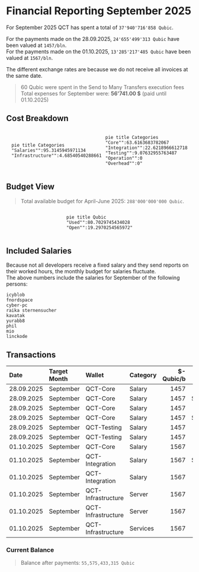 # Financial Reporting September 2025
For September 2025 QCT has spent a total of `37'940'716'858 Qubic`.

For the payments made on the 28.09.2025, `24'655'499'313 Qubic` have been valued at `1457/bln`.<br>
For the payments made on the 01.10.2025, `13'285'217'485 Qubic` have been valued at `1567/bln`.<br>

The different exchange rates are because we do not receive all invoices at the same date.

> 60 Qubic were spent in the Send to Many Transfers execution fees
> Total expenses for September were: **56'741.00 $** (paid until 01.10.2025)

## Cost Breakdown

<div style="display: flex; justify-content: center; align-items: center; gap: 10px;flex-wrap:wrap;">
<div>

 ```mermaid
pie title Categories
"Salaries"":95.3145945971134
"Infrastructure"":4.68540540288661
```

</div>
 <div>

 ```mermaid
pie title Categories
"Core"":63.6163683782067
"Integration"":22.6218966612718
"Testing"":9.07632955763487
"Operation"":0
"Overhead"":0"
```

 </div>
</div>

## Budget View
> Total available budget for April-June 2025: `288'000'000'000 Qubic`.

<div style="display: flex; justify-content: center; align-items: center; gap: 10px;flex-wrap:wrap;">
<div>

```mermaid
pie title Qubic
"Used"":80.7029745434028
"Open"":19.2970254565972"
```

 </div>
</div>


## Included Salaries
Because not all developers receive a fixed salary and they send reports on their worked hours, the monthly budget for salaries fluctuate.<br>
The above numbers include the salaries for September of the following persons:

```
icyblob
fnordspace
cyber-pc
raika sternensucher
kavatak
yurabb8
phil
mio
linckode
```

## Transactions


| Date       | Target Month | Wallet             | Category | $-Qubic/b |   Amount $ |  Amount Qubic | TX Link                                                                                            |
| :--------- | :----------- | :----------------- | :------- | --------: | ---------: | ------------: | :------------------------------------------------------------------------------------------------- |
| 28.09.2025 | September    | QCT-Core           | Salary   |      1457 |  $3'000.00 | 2'059'025'395 | https://explorer.qubic.org/network/tx/mfnrjxyafbolhcvfexocdgtccxucvrfialecxrxscbenvgkeqhwwtktcorbh |
| 28.09.2025 | September    | QCT-Core           | Salary   |      1457 | $10'932.50 | 7'503'431'709 | https://explorer.qubic.org/network/tx/mfnrjxyafbolhcvfexocdgtccxucvrfialecxrxscbenvgkeqhwwtktcorbh |
| 28.09.2025 | September    | QCT-Core           | Salary   |      1457 |  $4'000.00 | 2'745'367'193 | https://explorer.qubic.org/network/tx/mfnrjxyafbolhcvfexocdgtccxucvrfialecxrxscbenvgkeqhwwtktcorbh |
| 28.09.2025 | September    | QCT-Core           | Salary   |      1457 | $12'840.56 | 8'813'014'756 | https://explorer.qubic.org/network/tx/mfnrjxyafbolhcvfexocdgtccxucvrfialecxrxscbenvgkeqhwwtktcorbh |
| 28.09.2025 | September    | QCT-Testing        | Salary   |      1457 |  $3'150.00 | 2'161'976'664 | https://explorer.qubic.org/network/tx/mfnrjxyafbolhcvfexocdgtccxucvrfialecxrxscbenvgkeqhwwtktcorbh |
| 28.09.2025 | September    | QCT-Testing        | Salary   |      1457 |  $2'000.00 | 1'372'683'596 | https://explorer.qubic.org/network/tx/mfnrjxyafbolhcvfexocdgtccxucvrfialecxrxscbenvgkeqhwwtktcorbh |
| 01.10.2025 | September    | QCT-Core           | Salary   |      1567 |  $5'323.50 | 3'397'255'903 | https://explorer.qubic.org/network/tx/rzkhqbpumdpniguirqkbxvccuwpasknsvtkmasngddfrslvzqynahkibxpnf |
| 01.10.2025 | September    | QCT-Integration    | Salary   |      1567 | $12'260.00 | 7'823'867'262 | https://explorer.qubic.org/network/tx/rzkhqbpumdpniguirqkbxvccuwpasknsvtkmasngddfrslvzqynahkibxpnf |
| 01.10.2025 | September    | QCT-Integration    | Salary   |      1567 |    $575.89 |   367'511'168 | https://explorer.qubic.org/network/tx/rzkhqbpumdpniguirqkbxvccuwpasknsvtkmasngddfrslvzqynahkibxpnf |
| 01.10.2025 | September    | QCT-Infrastructure | Server   |      1567 |  $1'027.83 |   655'924'250 | https://explorer.qubic.org/network/tx/rzkhqbpumdpniguirqkbxvccuwpasknsvtkmasngddfrslvzqynahkibxpnf |
| 01.10.2025 | September    | QCT-Infrastructure | Server   |      1567 |  $1'216.80 |   776'515'635 | https://explorer.qubic.org/network/tx/rzkhqbpumdpniguirqkbxvccuwpasknsvtkmasngddfrslvzqynahkibxpnf |
| 01.10.2025 | September    | QCT-Infrastructure | Services |      1567 |    $413.91 |   264'143'267 | https://explorer.qubic.org/network/tx/rzkhqbpumdpniguirqkbxvccuwpasknsvtkmasngddfrslvzqynahkibxpnf |

### Current Balance

> Balance after payments: `55,575,433,315 Qubic`<br>